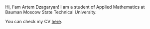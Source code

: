 Hi, I'am Artem Dzagaryan!
I am a student of Applied Mathematics at Bauman Moscow State Technical University.

You can check my CV [here](https://github.com/user-attachments/files/20464258/default.pdf).
